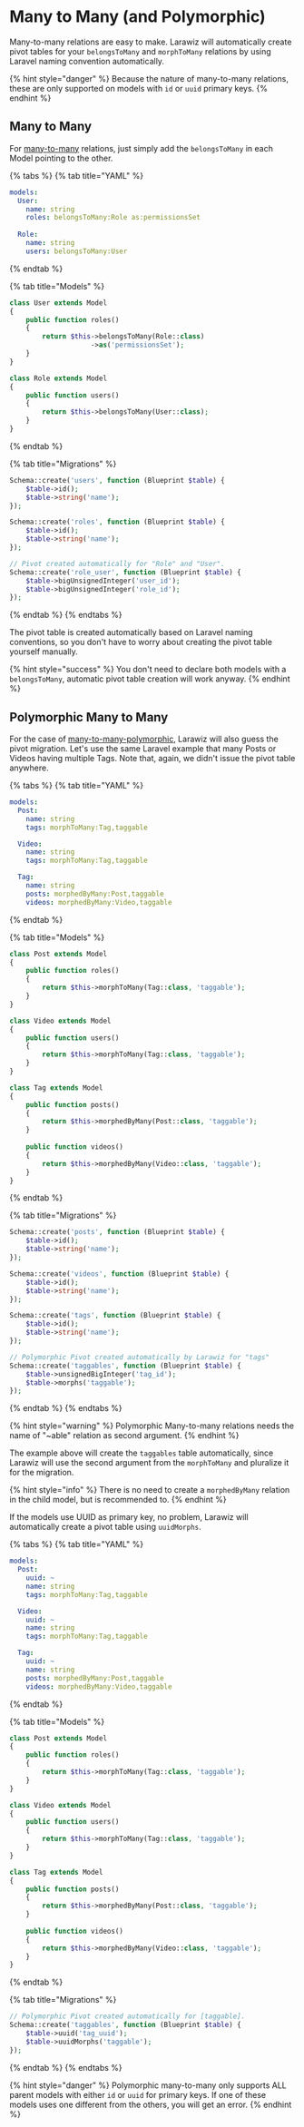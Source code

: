 # Many to Many \(and Polymorphic\)

Many-to-many relations are easy to make. Larawiz will automatically create pivot tables for your `belongsToMany` and `morphToMany` relations by using Laravel naming convention automatically.

{% hint style="danger" %}
Because the nature of many-to-many relations, these are only supported on models with `id` or `uuid` primary keys.
{% endhint %}

## Many to Many

For [many-to-many](https://laravel.com/docs/7.x/eloquent-relationships#many-to-many) relations, just simply add the `belongsToMany` in each Model pointing to the other.

{% tabs %}
{% tab title="YAML" %}
```yaml
models:
  User:
    name: string
    roles: belongsToMany:Role as:permissionsSet
  
  Role:
    name: string
    users: belongsToMany:User
```
{% endtab %}

{% tab title="Models" %}
```php
class User extends Model
{
    public function roles()
    {
        return $this->belongsToMany(Role::class)
                    ->as('permissionsSet');
    }
}

class Role extends Model
{
    public function users()
    {
        return $this->belongsToMany(User::class);
    }
}
```
{% endtab %}

{% tab title="Migrations" %}
```php
Schema::create('users', function (Blueprint $table) {
    $table->id();
    $table->string('name');
});

Schema::create('roles', function (Blueprint $table) {
    $table->id();
    $table->string('name');
});

// Pivot created automatically for "Role" and "User".
Schema::create('role_user', function (Blueprint $table) {
    $table->bigUnsignedInteger('user_id');
    $table->bigUnsignedInteger('role_id');
});
```
{% endtab %}
{% endtabs %}

The pivot table is created automatically based on Laravel naming conventions, so you don't have to worry about creating the pivot table yourself manually.

{% hint style="success" %}
You don't need to declare both models with a `belongsToMany`, automatic pivot table creation will work anyway.
{% endhint %}

## Polymorphic Many to Many

For the case of [many-to-many-polymorphic](https://laravel.com/docs/7.x/eloquent-relationships#many-to-many-polymorphic-relations), Larawiz will also guess the pivot migration. Let's use the same Laravel example that many Posts or Videos having multiple Tags. Note that, again, we didn't issue the pivot table anywhere.

{% tabs %}
{% tab title="YAML" %}
```yaml
models:
  Post:
    name: string
    tags: morphToMany:Tag,taggable

  Video:
    name: string
    tags: morphToMany:Tag,taggable

  Tag:
    name: string
    posts: morphedByMany:Post,taggable
    videos: morphedByMany:Video,taggable
```
{% endtab %}

{% tab title="Models" %}
```php
class Post extends Model
{
    public function roles()
    {
        return $this->morphToMany(Tag::class, 'taggable');
    }
}

class Video extends Model
{
    public function users()
    {
        return $this->morphToMany(Tag::class, 'taggable');
    }
}

class Tag extends Model
{
    public function posts()
    {
        return $this->morphedByMany(Post::class, 'taggable');
    }
    
    public function videos()
    {
        return $this->morphedByMany(Video::class, 'taggable');
    }
}
```
{% endtab %}

{% tab title="Migrations" %}
```php
Schema::create('posts', function (Blueprint $table) {
    $table->id();
    $table->string('name');
});

Schema::create('videos', function (Blueprint $table) {
    $table->id();
    $table->string('name');
});

Schema::create('tags', function (Blueprint $table) {
    $table->id();
    $table->string('name');
});

// Polymorphic Pivot created automatically by Larawiz for "tags"
Schema::create('taggables', function (Blueprint $table) {
    $table->unsignedBigInteger('tag_id');
    $table->morphs('taggable');
});
```
{% endtab %}
{% endtabs %}

{% hint style="warning" %}
Polymorphic Many-to-many relations needs the name of "~able" relation as second argument. 
{% endhint %}

The example above will create the `taggables` table automatically, since Larawiz will use the second argument from the `morphToMany` and pluralize it for the migration.

{% hint style="info" %}
There is no need to create a `morphedByMany` relation in the child model, but is recommended to.
{% endhint %}

If the models use UUID as primary key, no problem, Larawiz will automatically create a pivot table using `uuidMorphs`.

{% tabs %}
{% tab title="YAML" %}
```yaml
models:
  Post:
    uuid: ~
    name: string
    tags: morphToMany:Tag,taggable

  Video:
    uuid: ~
    name: string
    tags: morphToMany:Tag,taggable

  Tag:
    uuid: ~
    name: string
    posts: morphedByMany:Post,taggable
    videos: morphedByMany:Video,taggable
```
{% endtab %}

{% tab title="Models" %}
```php
class Post extends Model
{
    public function roles()
    {
        return $this->morphToMany(Tag::class, 'taggable');
    }
}

class Video extends Model
{
    public function users()
    {
        return $this->morphToMany(Tag::class, 'taggable');
    }
}

class Tag extends Model
{
    public function posts()
    {
        return $this->morphedByMany(Post::class, 'taggable');
    }
    
    public function videos()
    {
        return $this->morphedByMany(Video::class, 'taggable');
    }
}
```
{% endtab %}

{% tab title="Migrations" %}
```php
// Polymorphic Pivot created automatically for [taggable].
Schema::create('taggables', function (Blueprint $table) {
    $table->uuid('tag_uuid');
    $table->uuidMorphs('taggable');
});
```
{% endtab %}
{% endtabs %}

{% hint style="danger" %}
Polymorphic many-to-many only supports ALL parent models with either `id` or `uuid` for primary keys. If one of these models uses one different from the others, you will get an error.
{% endhint %}

